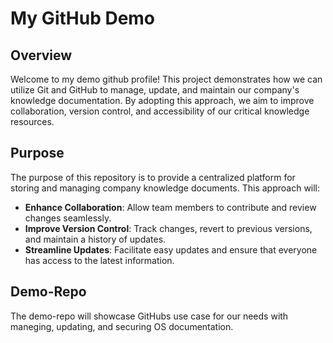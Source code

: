 # My GitHub Demo

## Overview

Welcome to my demo github profile! This project demonstrates how we can utilize Git and GitHub to manage, update, and maintain our company's knowledge documentation. By adopting this approach, we aim to improve collaboration, version control, and accessibility of our critical knowledge resources.

## Purpose

The purpose of this repository is to provide a centralized platform for storing and managing company knowledge documents. This approach will:

- **Enhance Collaboration**: Allow team members to contribute and review changes seamlessly.
- **Improve Version Control**: Track changes, revert to previous versions, and maintain a history of updates.
- **Streamline Updates**: Facilitate easy updates and ensure that everyone has access to the latest information.

## Demo-Repo 

The demo-repo will showcase GitHubs use case for our needs with maneging, updating, and securing OS documentation.
